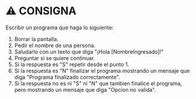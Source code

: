 # ⚠️ CONSIGNA

Escribir un programa que haga lo siguiente:

1. Borrar la pantalla.
2. Pedir el nombre de una persona.
3. Saludarlo con un texto que diga "¡Hola [NombreIngresado]!"
4. Preguntar si se quiere continuar.
5. Si la respuesta es "S" repetir desde el punto 1.
6. Si la respuesta es "N" finalizar el programa mostrando un mensaje que diga "Programa finalizado correctamente".
7. Si la respuesta no es ni "S" ni "N" que tambien finalice el programa, pero mostrando un mensaje que diga "Opcion no valida".
